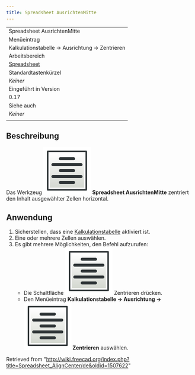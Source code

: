 ```yaml
---
title: Spreadsheet AusrichtenMitte
---
```


|                                                                     |
| ------------------------------------------------------------------- |
| Spreadsheet AusrichtenMitte                                         |
| Menüeintrag                                                         |
| Kalkulationstabelle → Ausrichtung → Zentrieren                      |
| Arbeitsbereich                                                      |
| [Spreadsheet](/Spreadsheet_Workbench/de "Spreadsheet Workbench/de") |
| Standardtastenkürzel                                                |
| _Keiner_                                                            |
| Eingeführt in Version                                               |
| 0.17                                                                |
| Siehe auch                                                          |
| _Keiner_                                                            |
|                                                                     |

## Beschreibung

Das Werkzeug ![](/src/assets/images/Spreadsheet_AlignCenter.svg) **Spreadsheet AusrichtenMitte** zentriert den Inhalt ausgewählter Zellen horizontal.

## Anwendung

1. Sicherstellen, dass eine [Kalkulationstabelle](/Spreadsheet_CreateSheet/de "Spreadsheet CreateSheet/de") aktiviert ist.
2. Eine oder mehrere Zellen auswählen.
3. Es gibt mehrere Möglichkeiten, den Befehl aufzurufen:
   - Die Schaltfläche ![](/src/assets/images/Spreadsheet_AlignCenter.svg) Zentrieren drücken.
   - Den Menüeintrag **Kalkulationstabelle → Ausrichtung → ![](/src/assets/images/Spreadsheet_AlignCenter.svg) Zentrieren** auswählen.

Retrieved from "<http://wiki.freecad.org/index.php?title=Spreadsheet_AlignCenter/de&oldid=1507622>"
